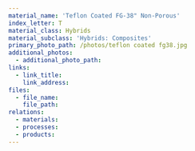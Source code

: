 ```yaml
---
material_name: 'Teflon Coated FG-38" Non-Porous'
index_letter: T
material_class: Hybrids
material_subclass: 'Hybrids: Composites'
primary_photo_path: /photos/teflon coated fg38.jpg
additional_photos:
  - additional_photo_path:
links:
  - link_title:
    link_address:
files:
  - file_name:
    file_path:
relations:
  - materials:
  - processes:
  - products:
---
```



